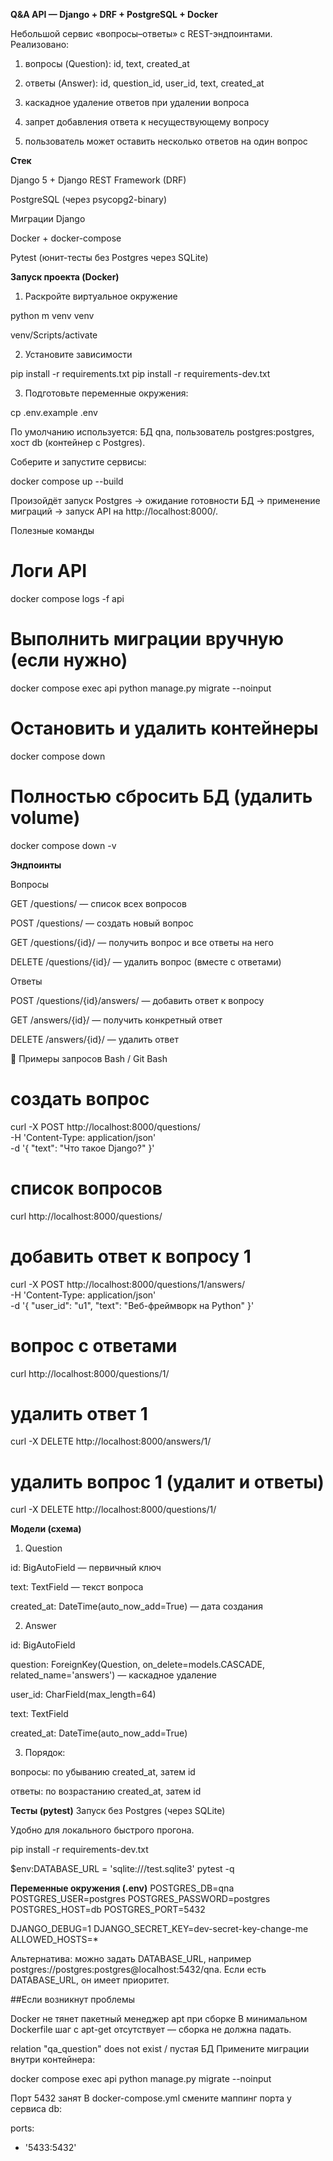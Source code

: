 **Q&A API — Django + DRF + PostgreSQL + Docker**

Небольшой сервис «вопросы–ответы» с REST-эндпоинтами. Реализовано:

1) вопросы (Question): id, text, created_at

2) ответы (Answer): id, question_id, user_id, text, created_at

3) каскадное удаление ответов при удалении вопроса

4) запрет добавления ответа к несуществующему вопросу

5) пользователь может оставить несколько ответов на один вопрос

**Стек**

Django 5 + Django REST Framework (DRF)

PostgreSQL (через psycopg2-binary)

Миграции Django

Docker + docker-compose

Pytest (юнит-тесты без Postgres через SQLite)

**Запуск проекта (Docker)**

1) Раскройте виртуальное окружение 

python m venv venv

venv/Scripts/activate

2) Установите зависимости

pip install -r requirements.txt
pip install -r requirements-dev.txt

3) Подготовьте переменные окружения:

cp .env.example .env


По умолчанию используется: БД qna, пользователь postgres:postgres, хост db (контейнер с Postgres).

Соберите и запустите сервисы:

docker compose up --build


Произойдёт запуск Postgres → ожидание готовности БД → применение миграций → запуск API на http://localhost:8000/.

Полезные команды
# Логи API
docker compose logs -f api

# Выполнить миграции вручную (если нужно)
docker compose exec api python manage.py migrate --noinput

# Остановить и удалить контейнеры
docker compose down

# Полностью сбросить БД (удалить volume)
docker compose down -v

**Эндпоинты**

Вопросы

GET /questions/ — список всех вопросов

POST /questions/ — создать новый вопрос

GET /questions/{id}/ — получить вопрос и все ответы на него

DELETE /questions/{id}/ — удалить вопрос (вместе с ответами)

Ответы

POST /questions/{id}/answers/ — добавить ответ к вопросу

GET /answers/{id}/ — получить конкретный ответ

DELETE /answers/{id}/ — удалить ответ

🧪 Примеры запросов
Bash / Git Bash 
# создать вопрос
curl -X POST http://localhost:8000/questions/ \
  -H 'Content-Type: application/json' \
  -d '{ "text": "Что такое Django?" }'

# список вопросов
curl http://localhost:8000/questions/

# добавить ответ к вопросу 1
curl -X POST http://localhost:8000/questions/1/answers/ \
  -H 'Content-Type: application/json' \
  -d '{ "user_id": "u1", "text": "Веб-фреймворк на Python" }'

# вопрос с ответами
curl http://localhost:8000/questions/1/

# удалить ответ 1
curl -X DELETE http://localhost:8000/answers/1/

# удалить вопрос 1 (удалит и ответы)
curl -X DELETE http://localhost:8000/questions/1/


**Модели (схема)**

1) Question

id: BigAutoField — первичный ключ

text: TextField — текст вопроса

created_at: DateTime(auto_now_add=True) — дата создания

2) Answer

id: BigAutoField

question: ForeignKey(Question, on_delete=models.CASCADE, related_name='answers') — каскадное удаление

user_id: CharField(max_length=64)

text: TextField

created_at: DateTime(auto_now_add=True)

3) Порядок:

вопросы: по убыванию created_at, затем id

ответы: по возрастанию created_at, затем id

**Тесты (pytest)**
Запуск без Postgres (через SQLite)

Удобно для локального быстрого прогона.

pip install -r requirements-dev.txt

$env:DATABASE_URL = 'sqlite:///test.sqlite3'
pytest -q

**Переменные окружения (.env)**
POSTGRES_DB=qna
POSTGRES_USER=postgres
POSTGRES_PASSWORD=postgres
POSTGRES_HOST=db
POSTGRES_PORT=5432

DJANGO_DEBUG=1
DJANGO_SECRET_KEY=dev-secret-key-change-me
ALLOWED_HOSTS=*


Альтернатива: можно задать DATABASE_URL, например postgres://postgres:postgres@localhost:5432/qna. Если есть DATABASE_URL, он имеет приоритет.

##Если возникнут проблемы

Docker не тянет пакетный менеджер apt при сборке
В минимальном Dockerfile шаг с apt-get отсутствует — сборка не должна падать.

relation "qa_question" does not exist / пустая БД
Примените миграции внутри контейнера:

docker compose exec api python manage.py migrate --noinput


Порт 5432 занят
В docker-compose.yml смените маппинг порта у сервиса db:

ports:
  - '5433:5432'
